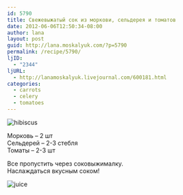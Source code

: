 ```yaml
---
id: 5790
title: Свежевыжатый сок из моркови, сельдерея и томатов
date: 2012-06-06T12:50:34-08:00
author: lana
layout: post
guid: http://lana.moskalyuk.com/?p=5790
permalink: /recipe/5790/
ljID:
  - "2344"
ljURL:
  - http://lanamoskalyuk.livejournal.com/600181.html
categories:
  - carrots
  - celery
  - tomatoes
---
```

![hibiscus](http://farm8.staticflickr.com/7071/7346025742_2ab9ce543a_z.jpg)

Морковь &#8211; 2 шт  
Сельдерей &#8211; 2-3 стебля  
Томаты &#8211; 2-3 шт

Все пропустить через соковыжималку.  
Наслаждаться вкусным соком!

![juice](http://farm9.staticflickr.com/8166/7160817383_d8fe3c1684_z.jpg)